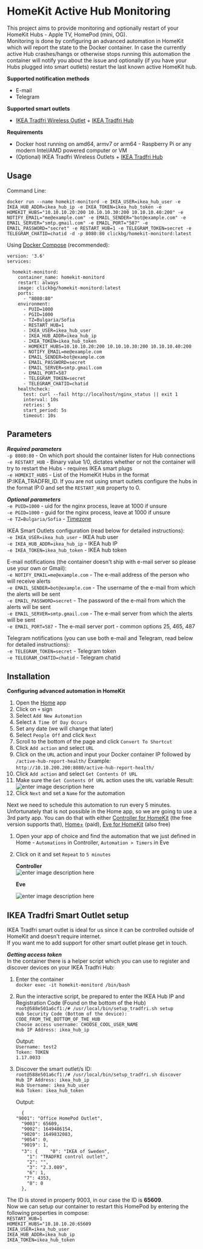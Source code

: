 # HomeKit Active Hub Monitoring

This project aims to provide monitoring and optionally restart of your HomeKit Hubs - Apple TV, HomePod (mini, OG).  
Monitoring is done by configuring an advanced automation in HomeKit which will report the state to the Docker container.
In case the currently active Hub crashes/hangs or otherwise stops running this automation the container will notify you about the issue and optionally (if you have your Hubs plugged into smart outlets) restart the last known active HomeKit hub.

**Supported notification methods**
 - E-mail
 - Telegram
 
 **Supported smart outlets**
 - [IKEA Tradfri Wireless Outlet](https://www.ikea.com/us/en/p/tradfri-wireless-control-outlet-30356169/) + [IKEA Tradfri Hub](https://www.ikea.com/us/en/p/tradfri-gateway-white-00337813/)

**Requirements**

 - Docker host running on amd64, armv7 or arm64 - Raspberry Pi or any modern Intel/AMD powered computer or VM
 - (Optional) IKEA Tradfri Wireless Outlets + [IKEA Tradfri Hub](https://www.ikea.com/us/en/p/tradfri-gateway-white-00337813/)

**Usage**
--
Command Line:

    docker run --name homekit-monitord -e IKEA_USER=ikea_hub_user -e IKEA_HUB_ADDR=ikea_hub_ip -e IKEA_TOKEN=ikea_hub_token -e HOMEKIT_HUBS="10.10.10.20:200 10.10.10.30:200 10.10.10.40:200" -e NOTIFY_EMAIL="me@example.com" -e EMAIL_SENDER="bot@example.com" -e EMAIL_SERVER="smtp.gmail.com" -e EMAIL_PORT="587" -e EMAIL_PASSWORD="secret" -e RESTART_HUB=1 -e TELEGRAM_TOKEN=secret -e TELEGRAM_CHATID=chatid -d -p 8080:80 clickbg/homekit-monitord:latest
  
 Using [Docker Compose](https://docs.docker.com/compose/) (recommended):

    version: '3.6'
    services:
    
      homekit-monitord:
        container_name: homekit-monitord
        restart: always
        image: clickbg/homekit-monitord:latest
        ports:
          - "8080:80"
        environment:
          - PUID=1000
          - PGID=1000
          - TZ=Bulgaria/Sofia
          - RESTART_HUB=1
          - IKEA_USER=ikea_hub_user
          - IKEA_HUB_ADDR=ikea_hub_ip
          - IKEA_TOKEN=ikea_hub_token
          - HOMEKIT_HUBS=10.10.10.20:200 10.10.10.30:200 10.10.10.40:200
          - NOTIFY_EMAIL=me@example.com
          - EMAIL_SENDER=bot@example.com
          - EMAIL_PASSWORD=secret
          - EMAIL_SERVER=smtp.gmail.com
          - EMAIL_PORT=587
          - TELEGRAM_TOKEN=secret
          - TELEGRAM_CHATID=chatid
        healthcheck:
          test: curl --fail http://localhost/nginx_status || exit 1
          interval: 10s
          retries: 5
          start_period: 5s
          timeout: 10s

**Parameters**
--
***Required parameters***  
 `-p 8080:80` - On which port should the container listen for Hub connections  
 `-e RESTART_HUB` - Binary value 1/0, dictates whether or not the container will try to restart the Hubs - requires IKEA smart plugs  
 `-e HOMEKIT_HUBS` - List of the HomeKit Hubs in the format IP:IKEA_TRADFRI_ID. If you are not using smart outlets configure the hubs in the format IP:0 and set the `RESTART_HUB` property to 0.  

***Optional parameters***  
          `-e PUID=1000` - uid for the nginx process, leave at 1000 if unsure  
          `-e PGID=1000` - guid for the nginx process, leave at 1000 if unsure  
          `-e TZ=Bulgaria/Sofia` - [Timezone](https://en.wikipedia.org/wiki/List_of_tz_database_time_zones)  

IKEA Smart Outlets configuration (read below for detailed instructions):  
`-e IKEA_USER=ikea_hub_user` - IKEA hub user  
`-e IKEA_HUB_ADDR=ikea_hub_ip` - IKEA hub IP  
`-e IKEA_TOKEN=ikea_hub_token` - IKEA hub token  

E-mail notifications (the container doesn't ship with e-mail server so please use your own or Gmail):  
`-e NOTIFY_EMAIL=me@example.com` - The e-mail address of the person who will receive alerts  
`-e EMAIL_SENDER=bot@example.com` - The username of the e-mail from which the alerts will be sent  
`-e EMAIL_PASSWORD=secret` - The password of the e-mail from which the alerts will be sent  
`-e EMAIL_SERVER=smtp.gmail.com` - The e-mail server from which the alerts will be sent  
`-e EMAIL_PORT=587` - The e-mail server port - common options 25, 465, 487  

Telegram notifications (you can use both e-mail and Telegram, read below for detailed instructions):  
`-e TELEGRAM_TOKEN=secret` - Telegram token  
`-e TELEGRAM_CHATID=chatid` - Telegram chatid  

**Installation**
--
**Configuring advanced automation in HomeKit**

 1. Open the [Home](https://apps.apple.com/us/app/home/id1110145103) app
 2. Click on `+` sign
 3. Select `Add New Automation`
 4. Select `A Time Of Day Occurs` 
 5. Set any date (we will change that later)
 6. Select `People Off` and click `Next`
 7. Scroll to the bottom of the page and click `Convert To Shortcut`
 8. Click `Add action` and select `URL`
 9. Click on the `URL` action and input your Docker container IP followed by `/active-hub-report-health/`
     Example: `http://10.10.200.200:8080/active-hub-report-health/`
  10. Click `Add action` and select `Get Contents Of URL`
  11. Make sure the `Get Contents Of URL` action uses the `URL` variable
      Result:
      ![enter image description here](https://github.com/clickbg/homekit-monitord/blob/main/.pics/shortcut-example.png?raw=true)
12. Click `Next` and set a `Name` for the automation

Next we need to schedule this automation to run every 5 minutes.
Unfortunately that is not possible in the Home app, so we are going to use a 3rd party app.
You can do that with either [Controller for HomeKit](https://apps.apple.com/us/app/controller-for-homekit/id1198176727) (the free version supports that), [Home+](https://apps.apple.com/us/app/home-5/id995994352) (paid), [Eve for HomeKit](https://apps.apple.com/us/app/eve-for-homekit/id917695792) (also free)

1. Open your app of choice and find the automation that we just defined in Home - `Automations` in Controller, `Automation > Timers` in Eve
2. Click on it and set `Repeat` to `5 minutes`

   **Controller**  
   ![enter image description here](https://github.com/clickbg/homekit-monitord/blob/main/.pics/controller.png?raw=true)
   
   **Eve**
   
   ![enter image description here](https://github.com/clickbg/homekit-monitord/blob/main/.pics/eve.png?raw=true)


**IKEA Tradfri Smart Outlet setup**  
--
IKEA Tradfri smart outlet is ideal for us since it can be controlled outside of HomeKit and doesn't require internet.  
If you want me to add support for other smart outlet please get in touch.  

***Getting access token***   
In the container there is a helper script which you can use to register and discover devices on your IKEA Tradfri Hub:  
1. Enter the container  
    `docker exec -it homekit-monitord /bin/bash`  
 2. Run the interactive script, be prepared to enter the IKEA Hub IP and Registration Code (Found on the bottom of the Hub)  
     `root@588e501a6cf1:/# /usr/local/bin/setup_tradfri.sh setup`  
     `Hub Security Code (Bottom of the device): CODE_FROM_THE_BOTTOM_OF_THE_HUB`  
     `Choose access username: CHOOSE_COOL_USER_NAME`  
     `Hub IP Address: ikea_hub_ip`  

     Output:  
     `Username: test2`  
     `Token: TOKEN`  
     `1.17.0033`  

2. Discover the smart outlet/s ID:  
    `root@588e501a6cf1:/# /usr/local/bin/setup_tradfri.sh discover`  
`Hub IP Address: ikea_hub_ip`  
`Hub Username: ikea_hub_user`  
`Hub Token: ikea_hub_token`  

      Output:  

     `  {`  
  `"9001": "Office HomePod Outlet",`  
`  "9003": 65609,`  
`  "9002": 1649486154,`  
`  "9020": 1649832083,`  
`  "9054": 0,`  
`  "9019": 1,`  
`  "3": {`
`    "0": "IKEA of Sweden",`  
`    "1": "TRADFRI control outlet",`  
`    "2": "",`  
`    "3": "2.3.089",`  
`    "6": 1,`  
 `   "7": 4353,`  
`    "8": 0`  
`  },`  

The ID is stored in property 9003, in our case the ID is **65609**.   
Now we can setup our container to restart this HomePod by entering the following properties in compose:  
`RESTART_HUB=1`  
`HOMEKIT_HUBS="10.10.10.20:65609`  
`IKEA_USER=ikea_hub_user`  
`IKEA_HUB_ADDR=ikea_hub_ip`  
`IKEA_TOKEN=ikea_hub_token`   


